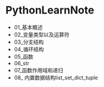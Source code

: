 # PythonLearnNote
- 01_基本概述
- 02_变量类型以及运算符
- 03_分支结构
- 04_循环结构
- 05_函数
- 06_str
- 07_函数作用域和递归
- 08_ 内置数据结构list_set_dict_tuple